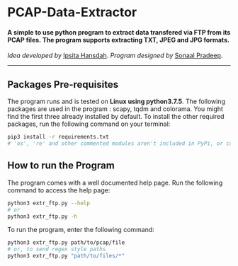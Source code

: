 # PCAP-Data-Extractor

#### A simple to use python program to extract data transfered via FTP from its PCAP files. The program supports extracting TXT, JPEG and JPG formats.

<i>Idea developed by </i>[Ipsita Hansdah](https://github.com/mikasacker).
<i>Program designed by </i>[Sonaal Pradeep](https://github.com/sonaalPradeep).

<hr>

## Packages Pre-requisites
The program runs and is tested on <b>Linux using python3.7.5</b>. The following packages are used in the program : scapy, tqdm and colorama. You might find the first three already installed by default. To install the other required packages, run the following command on your terminal:
```bash
pip3 install -r requirements.txt
# 'os', 're' and other commented modules aren't included in PyPi, or come as default
```

## How to run the Program
The program comes with a well documented help page. Run the following command to access the help page:
```bash
python3 extr_ftp.py --help
# or
python3 extr_ftp.py -h
```
To run the program, enter the following command:
```bash
python3 extr_ftp.py path/to/pcap/file
# or, to send regex style paths
python3 extr_ftp.py "path/to/files/*"
```


